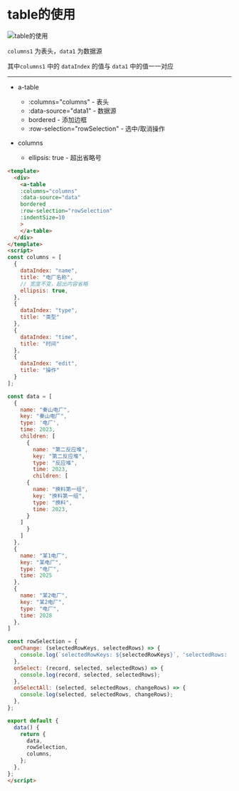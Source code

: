 # table的使用

![table的使用](https://gitcdn.xiaodongxier.com/image/note-page/20230809173738.png)

`columns1` 为表头，`data1` 为数据源

其中`columns1` 中的 `dataIndex` 的值与 `data1` 中的值一一对应

---

- a-table 
  - :columns="columns"  - 表头
  - :data-source="data1"  - 数据源
  - bordered - 添加边框
  - :row-selection="rowSelection" - 选中/取消操作

- columns
  - ellipsis: true  - 超出省略号



```html
<template>
  <div>
    <a-table 
    :columns="columns" 
    :data-source="data" 
    bordered
    :row-selection="rowSelection"
    :indentSize=10
    >
    </a-table>
  </div>
</template>
<script>
const columns = [
  {
    dataIndex: "name",
    title: "电厂名称",
    // 宽度不变，超出内容省略
    ellipsis: true,
  },
  {
    dataIndex: "type",
    title: "类型"
  },
  {
    dataIndex: "time",
    title: "时间"
  },
  {
    dataIndex: "edit",
    title: "操作"
  }
];

const data = [
  {
    name: "秦山电厂",
    key: "秦山电厂",
    type: '电厂',
    time: 2023,
    children: [
      {
        name: "第二反应堆",
        key: "第二反应堆",
        type: "反应堆",
        time: 2023,
        children: [
      {
        name: "换料第一组",
        key: "换料第一组",
        type: "换料",
        time: 2023,
      }
    ]
      }
    ]
  },
  {
    name: "某1电厂",
    key: "某电厂",
    type: "电厂",
    time: 2025
  },
  {
    name: "某2电厂",
    key: "某2电厂",
    type: "电厂",
    time: 2028
  },
]

const rowSelection = {
  onChange: (selectedRowKeys, selectedRows) => {
    console.log(`selectedRowKeys: ${selectedRowKeys}`, 'selectedRows: ', selectedRows);
  },
  onSelect: (record, selected, selectedRows) => {
    console.log(record, selected, selectedRows);
  },
  onSelectAll: (selected, selectedRows, changeRows) => {
    console.log(selected, selectedRows, changeRows);
  },
};

export default {
  data() {
    return {
      data,
      rowSelection,
      columns,
    };
  },
};
</script>
```
